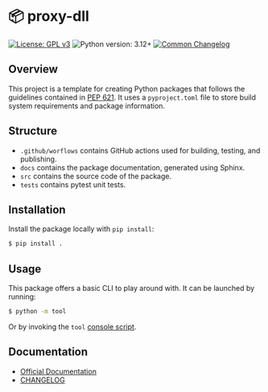 
# 📦 proxy-dll

[![License: GPL v3](https://img.shields.io/badge/License-GPL_v3-blue.svg)](https://www.gnu.org/licenses/gpl-3.0.html)
![Python version: 3.12+](https://img.shields.io/badge/python-3.12+-blue)
[![Common Changelog](https://common-changelog.org/badge.svg)](https://common-changelog.org)


## Overview

This project is a template for creating Python packages that follows the guidelines contained in [PEP 621](https://peps.python.org/pep-0621).
It uses a `pyproject.toml` file to store build system requirements and package information.


## Structure

- `.github/worflows` contains GitHub actions used for building, testing, and publishing.
- `docs` contains the package documentation, generated using Sphinx.
- `src` contains the source code of the package.
- `tests` contains pytest unit tests.

## Installation

Install the package locally with `pip install`:

```bash
$ pip install .
```


## Usage

This package offers a basic CLI to play around with.
It can be launched by running:

```bash
$ python -m tool
```

Or by invoking the `tool` [console script](https://setuptools.pypa.io/en/latest/userguide/entry_point.html#console-scripts).


## Documentation

- [Official Documentation](https://x55xaa.github.io/proxy-dll)
- [CHANGELOG](https://github.com/x55xaa/proxy-dll/blob/main/CHANGELOG.md)
